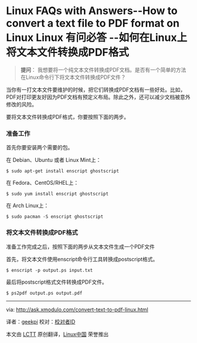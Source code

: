 Linux FAQs with Answers--How to convert a text file to PDF format on Linux
Linux 有问必答 --如何在Linux上将文本文件转换成PDF格式
================================================================================
> **提问**： 我想要将一个纯文本文件转换成PDF文档。是否有一个简单的方法在Linux命令行下将文本文件转换成PDF文件？

当你有一打文本文件要维护的时候，把它们转换成PDF文档有一些好处。比如，PDF对打印更友好因为PDF文档有预定义布局。除此之外，还可以减少文档被意外修改的风险。

要将文本文件转换成PDF格式，你要按照下面的两步。

### 准备工作 ###

首先你要安装两个需要的包。

在 Debian、Ubuntu 或者 Linux Mint上：

    $ sudo apt-get install enscript ghostscript 

在 Fedora、CentOS/RHEL上：

    $ sudo yum install enscript ghostscript 

在 Arch Linux上：

    $ sudo pacman -S enscript ghostscript 

### 将文本文件转换成PDF格式 ###

准备工作完成之后，按照下面的两步从文本文件生成一个PDF文件

首先，将文本文件使用enscript命令行工具转换成postscript格式。

    $ enscript -p output.ps input.txt 

最后将postscript格式文件转换成PDF文件。

    $ ps2pdf output.ps output.pdf 

--------------------------------------------------------------------------------

via: http://ask.xmodulo.com/convert-text-to-pdf-linux.html

译者：[geekpi](https://github.com/geekpi)
校对：[校对者ID](https://github.com/校对者ID)

本文由 [LCTT](https://github.com/LCTT/TranslateProject) 原创翻译，[Linux中国](http://linux.cn/) 荣誉推出